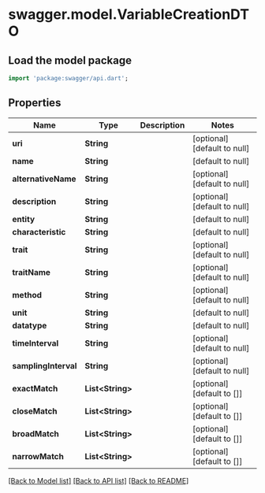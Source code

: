 # swagger.model.VariableCreationDTO

## Load the model package
```dart
import 'package:swagger/api.dart';
```

## Properties
Name | Type | Description | Notes
------------ | ------------- | ------------- | -------------
**uri** | **String** |  | [optional] [default to null]
**name** | **String** |  | [default to null]
**alternativeName** | **String** |  | [optional] [default to null]
**description** | **String** |  | [optional] [default to null]
**entity** | **String** |  | [default to null]
**characteristic** | **String** |  | [default to null]
**trait** | **String** |  | [optional] [default to null]
**traitName** | **String** |  | [optional] [default to null]
**method** | **String** |  | [optional] [default to null]
**unit** | **String** |  | [default to null]
**datatype** | **String** |  | [default to null]
**timeInterval** | **String** |  | [optional] [default to null]
**samplingInterval** | **String** |  | [optional] [default to null]
**exactMatch** | **List&lt;String&gt;** |  | [optional] [default to []]
**closeMatch** | **List&lt;String&gt;** |  | [optional] [default to []]
**broadMatch** | **List&lt;String&gt;** |  | [optional] [default to []]
**narrowMatch** | **List&lt;String&gt;** |  | [optional] [default to []]

[[Back to Model list]](../README.md#documentation-for-models) [[Back to API list]](../README.md#documentation-for-api-endpoints) [[Back to README]](../README.md)


